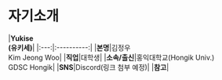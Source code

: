 # **자기소개**


|**Yukise<br />(유키세)**|
|:---:|:----------:|
|**본명**|김정우<br />Kim Jeong Woo|
|**직업**|대학생|
|**소속/출신**|홍익대학교(Hongik Univ.)<br />GDSC Hongik|
|**SNS**|Discord(링크 첨부 예정)|
|**참고**|